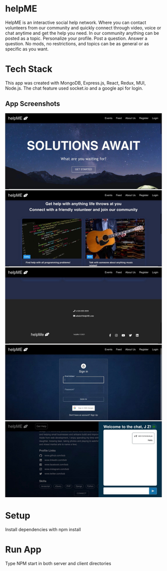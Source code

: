 # helpME

HelpME is an interactive social help network. Where you can contact volunteers from our community and quickly connect through video, voice or chat anytime and get the help you need. In our community anything can be posted as a topic. Personalize your profile. Post a question. Answer a question. No mods, no restrictions, and topics can be as general or as specific as you want.

# Tech Stack
This app was created with MongoDB, Express.js, React, Redux, MUI, Node.js. The chat feature used socket.io and a google api for login. 

## App Screenshots

!["Homepage"](https://github.com/jessonziegler/helpME/blob/master/client/public/images/Screen%20Shot%202021-12-18%20at%206.45.12%20PM.jpg)
!["Cards on Homepage"](https://github.com/jessonziegler/helpME/blob/master/client/public/images/Screen%20Shot%202021-12-18%20at%206.45.27%20PM.jpg)
!["Footer"](https://github.com/jessonziegler/helpME/blob/master/client/public/images/Screen%20Shot%202021-12-18%20at%206.45.35%20PM.jpg)
!["Login"](https://github.com/jessonziegler/helpME/blob/master/client/public/images/Screen%20Shot%202021-12-18%20at%206.45.46%20PM.jpg)
!["Chat Feature"](https://github.com/jessonziegler/helpME/blob/master/client/public/images/Screen%20Shot%202021-12-18%20at%206.46.46%20PM.jpg)

# Setup
Install dependencies with npm install

# Run App
Type NPM start in both server and client directories








